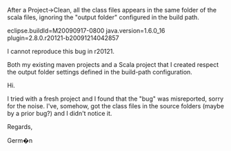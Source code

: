After a Project->Clean, all the class files appears in the same folder of the scala files, ignoring the "output folder" configured in the build path.

eclipse.buildId=M20090917-0800
java.version=1.6.0_16
plugin=2.8.0.r20121-b20091214042857




I cannot reproduce this bug in r20121.

Both my existing maven projects and a Scala project that I created respect the output folder settings defined in the build-path configuration.

Hi.  

I tried with a fresh project and I found that the "bug" was misreported, sorry for the noise. I've, somehow, got the class files in the source folders (maybe by a prior bug?) and I didn't notice it.   

Regards,

Germ�n
